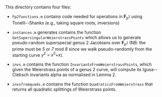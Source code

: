 This directory contains four files:

- `Fp2functions.m` contains code needed for operations in **F**<sub>p<sup>2</sup></sub> using Tonelli--Shanks (e.g., taking square roots, inversions)

- `instances.m` generates contains the function `GetSupersingularWeierstrassPoints` which allows us to generate pseudo-random superspecial genus 2 Jacobians over **F**<sub>p<sup>2</sup></sub> (NB: the prime must be *5* or *7* mod *8* since we walk pseudo-randomly from the starting curve *y<sup>2</sup> = x<sup>5</sup>+x*). 

- `invs.m` contains the function `InvariantsFromWeierstrassPoints`, which given the Weierstrass points of a genus 2 curve, will compute its Igusa--Clebsch invariants alpha as normalised in Lemma 2.  

- `invsfromquads.m` contains the function `QuadraticsFromWeierstrass` that returns all quadratic splittings of Weierstrass points.